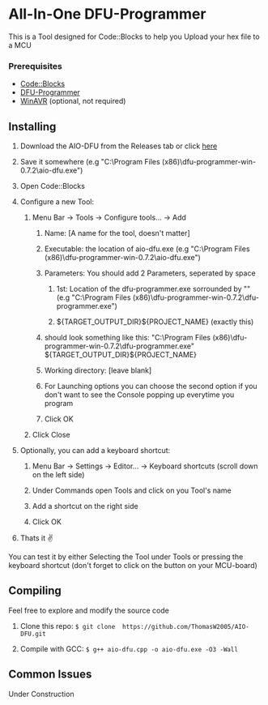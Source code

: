 # All-In-One DFU-Programmer

This is a Tool designed for Code::Blocks to help you Upload your hex file to a MCU

### Prerequisites

- [Code::Blocks](https://www.codeblocks.org/downloads/binaries) 
- [DFU-Programmer](https://sourceforge.net/projects/dfu-programmer/files/)
- [WinAVR](https://sourceforge.net/projects/winavr/) (optional, not required)

## Installing

1. Download the AIO-DFU from the Releases tab or click [here](https://github.com/ThomasW2005/AIO-DFU/releases/latest)

2. Save it somewhere (e.g "C:\Program Files (x86)\dfu-programmer-win-0.7.2\aio-dfu.exe")

3. Open Code::Blocks

4. Configure a new Tool:
    1. Menu Bar → Tools → Configure tools... → Add

        1. Name: [A name for the tool, doesn't matter]

        2. Executable: the location of aio-dfu.exe (e.g "C:\Program Files (x86)\dfu-programmer-win-0.7.2\aio-dfu.exe")
        
        3. Parameters: You should add 2 Parameters, seperated by space
            1. 1st: Location of the dfu-programmer.exe sorrounded by "" (e.g "C:\Program Files (x86)\dfu-programmer-win-0.7.2\dfu-programmer.exe")
            
            2. \${TARGET_OUTPUT_DIR}${PROJECT_NAME} (exactly this)
        4. should look something like this: "C:\Program Files (x86)\dfu-programmer-win-0.7.2\dfu-programmer.exe" \${TARGET_OUTPUT_DIR}${PROJECT_NAME}
        
        5. Working directory: [leave blank]
        
        6. For Launching options you can choose the second option if you don't want to see the Console popping up everytime you program
        
        7. Click OK
    
    2. Click Close

5. Optionally, you can add a keyboard shortcut:
    1. Menu Bar → Settings → Editor... → Keyboard shortcuts (scroll down on the left side)

    2. Under Commands open Tools and click on you Tool's name

    3. Add a shortcut on the right side

    4. Click OK

6. Thats it ✌️

You can test it by either Selecting the Tool under Tools or pressing the keyboard shortcut (don't forget to click on the button on your MCU-board)

## Compiling

Feel free to explore and modify the source code

1. Clone this repo: ```$ git clone  https://github.com/ThomasW2005/AIO-DFU.git```

2. Compile with GCC: ```$ g++ aio-dfu.cpp -o aio-dfu.exe -O3 -Wall```

## Common Issues

Under Construction
